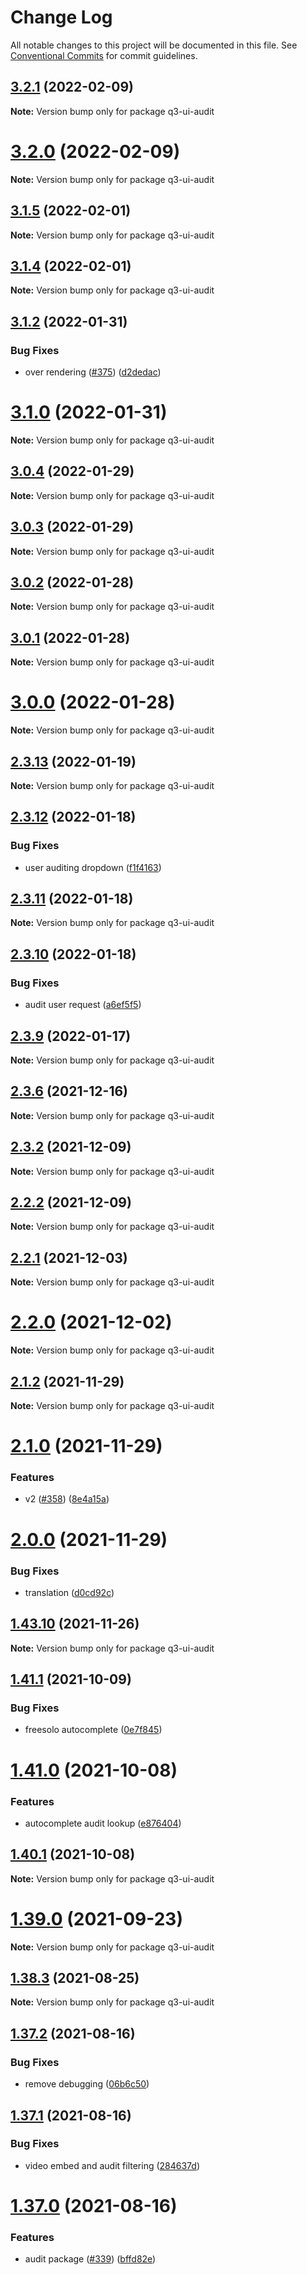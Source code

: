 # Change Log

All notable changes to this project will be documented in this file.
See [Conventional Commits](https://conventionalcommits.org) for commit guidelines.

## [3.2.1](https://github.com/3merge/q/compare/v3.2.0...v3.2.1) (2022-02-09)

**Note:** Version bump only for package q3-ui-audit





# [3.2.0](https://github.com/3merge/q/compare/v3.1.5...v3.2.0) (2022-02-09)

**Note:** Version bump only for package q3-ui-audit






## [3.1.5](https://github.com/3merge/q/compare/v3.1.4...v3.1.5) (2022-02-01)

**Note:** Version bump only for package q3-ui-audit





## [3.1.4](https://github.com/3merge/q/compare/v3.1.3...v3.1.4) (2022-02-01)

**Note:** Version bump only for package q3-ui-audit





## [3.1.2](https://github.com/3merge/q/compare/v3.1.1...v3.1.2) (2022-01-31)


### Bug Fixes

* over rendering ([#375](https://github.com/3merge/q/issues/375)) ([d2dedac](https://github.com/3merge/q/commit/d2dedacd038779eb5cd5bded50812757b1979ada))





# [3.1.0](https://github.com/3merge/q/compare/v3.0.4...v3.1.0) (2022-01-31)

**Note:** Version bump only for package q3-ui-audit





## [3.0.4](https://github.com/3merge/q/compare/v3.0.3...v3.0.4) (2022-01-29)

**Note:** Version bump only for package q3-ui-audit





## [3.0.3](https://github.com/3merge/q/compare/v3.0.2...v3.0.3) (2022-01-29)

**Note:** Version bump only for package q3-ui-audit





## [3.0.2](https://github.com/3merge/q/compare/v3.0.1...v3.0.2) (2022-01-28)

**Note:** Version bump only for package q3-ui-audit





## [3.0.1](https://github.com/3merge/q/compare/v3.0.0...v3.0.1) (2022-01-28)

**Note:** Version bump only for package q3-ui-audit





# [3.0.0](https://github.com/3merge/q/compare/v2.3.13...v3.0.0) (2022-01-28)

**Note:** Version bump only for package q3-ui-audit






## [2.3.13](https://github.com/3merge/q/compare/v2.3.12...v2.3.13) (2022-01-19)

**Note:** Version bump only for package q3-ui-audit





## [2.3.12](https://github.com/3merge/q/compare/v2.3.11...v2.3.12) (2022-01-18)


### Bug Fixes

* user auditing dropdown ([f1f4163](https://github.com/3merge/q/commit/f1f4163a8408aa852f4d879d7942184cd391fb50))





## [2.3.11](https://github.com/3merge/q/compare/v2.3.10...v2.3.11) (2022-01-18)

**Note:** Version bump only for package q3-ui-audit





## [2.3.10](https://github.com/3merge/q/compare/v2.3.9...v2.3.10) (2022-01-18)


### Bug Fixes

* audit user request ([a6ef5f5](https://github.com/3merge/q/commit/a6ef5f57af37035863f92b4438c5349f4c6b8110))





## [2.3.9](https://github.com/3merge/q/compare/v2.3.8...v2.3.9) (2022-01-17)

**Note:** Version bump only for package q3-ui-audit





## [2.3.6](https://github.com/3merge/q/compare/v2.3.5...v2.3.6) (2021-12-16)

**Note:** Version bump only for package q3-ui-audit





## [2.3.2](https://github.com/3merge/q/compare/v2.3.1...v2.3.2) (2021-12-09)

**Note:** Version bump only for package q3-ui-audit





## [2.2.2](https://github.com/3merge/q/compare/v2.2.1...v2.2.2) (2021-12-09)

**Note:** Version bump only for package q3-ui-audit





## [2.2.1](https://github.com/3merge/q/compare/v2.2.0...v2.2.1) (2021-12-03)

**Note:** Version bump only for package q3-ui-audit





# [2.2.0](https://github.com/3merge/q/compare/v2.1.2...v2.2.0) (2021-12-02)

**Note:** Version bump only for package q3-ui-audit





## [2.1.2](https://github.com/3merge/q/compare/v2.1.1...v2.1.2) (2021-11-29)

**Note:** Version bump only for package q3-ui-audit





# [2.1.0](https://github.com/3merge/q/compare/v1.43.11...v2.1.0) (2021-11-29)


### Features

* v2 ([#358](https://github.com/3merge/q/issues/358)) ([8e4a15a](https://github.com/3merge/q/commit/8e4a15a99f1f433b4f5770497e8af971d7663c23))






# [2.0.0](https://github.com/3merge/q/compare/v1.43.11...v2.0.0) (2021-11-29)


### Bug Fixes

* translation ([d0cd92c](https://github.com/3merge/q/commit/d0cd92cc39287a1fc7851b0110f365a7fd54271b))





## [1.43.10](https://github.com/3merge/q/compare/v1.43.9...v1.43.10) (2021-11-26)

**Note:** Version bump only for package q3-ui-audit





## [1.41.1](https://github.com/3merge/q/compare/v1.41.0...v1.41.1) (2021-10-09)


### Bug Fixes

* freesolo autocomplete ([0e7f845](https://github.com/3merge/q/commit/0e7f845954f7a6b9ae9c1c711882bfe8d2195e83))





# [1.41.0](https://github.com/3merge/q/compare/v1.40.1...v1.41.0) (2021-10-08)


### Features

* autocomplete audit lookup ([e876404](https://github.com/3merge/q/commit/e87640401912f30456523216c7c9236c86ec92ef))





## [1.40.1](https://github.com/3merge/q/compare/v1.40.0...v1.40.1) (2021-10-08)

**Note:** Version bump only for package q3-ui-audit





# [1.39.0](https://github.com/3merge/q/compare/v1.38.9...v1.39.0) (2021-09-23)

**Note:** Version bump only for package q3-ui-audit





## [1.38.3](https://github.com/3merge/q/compare/v1.38.2...v1.38.3) (2021-08-25)

**Note:** Version bump only for package q3-ui-audit





## [1.37.2](https://github.com/3merge/q/compare/v1.37.1...v1.37.2) (2021-08-16)


### Bug Fixes

* remove debugging ([06b6c50](https://github.com/3merge/q/commit/06b6c5017a52de3c32ffbe28e1b2ce19542e6369))





## [1.37.1](https://github.com/3merge/q/compare/v1.37.0...v1.37.1) (2021-08-16)


### Bug Fixes

* video embed and audit filtering ([284637d](https://github.com/3merge/q/commit/284637d92f262ab4cda876dfdfa1fc310e79f432))





# [1.37.0](https://github.com/3merge/q/compare/v1.36.15...v1.37.0) (2021-08-16)


### Features

* audit package ([#339](https://github.com/3merge/q/issues/339)) ([bffd82e](https://github.com/3merge/q/commit/bffd82e9135b149980b69a0f82156d55847b61f5))
